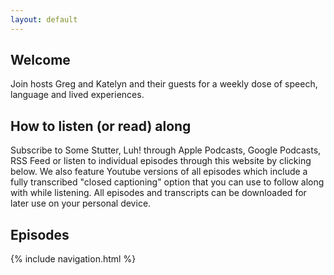 ```yaml
---
layout: default
---
```

<h2>Welcome</h2>
Join hosts Greg and Katelyn and their guests for a weekly dose of speech, language and lived experiences.
<h2>How to listen (or read) along</h2>
Subscribe to Some Stutter, Luh! through Apple Podcasts, Google Podcasts, RSS Feed or listen to individual episodes through this website by clicking below. We also feature Youtube versions of all episodes which include a fully transcribed "closed captioning" option that you can use to follow along with while listening. All episodes and transcripts can be downloaded for later use on your personal device.
<h2>Episodes</h2>
{% include navigation.html %}
